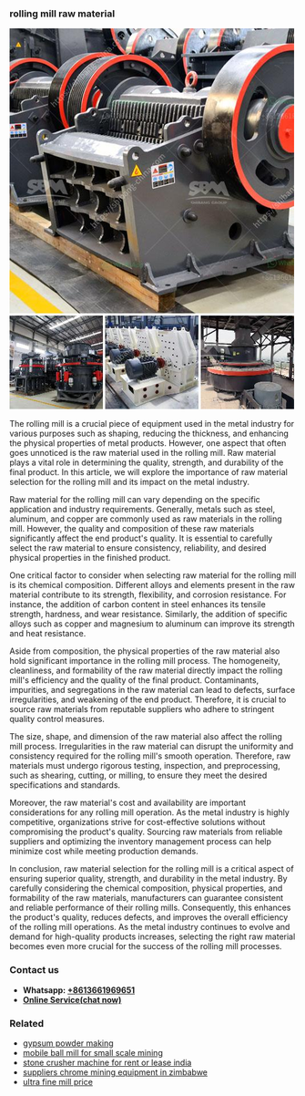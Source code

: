 <h3>rolling mill raw material</h3><img src='1708408539.jpg' alt=''><p>The rolling mill is a crucial piece of equipment used in the metal industry for various purposes such as shaping, reducing the thickness, and enhancing the physical properties of metal products. However, one aspect that often goes unnoticed is the raw material used in the rolling mill. Raw material plays a vital role in determining the quality, strength, and durability of the final product. In this article, we will explore the importance of raw material selection for the rolling mill and its impact on the metal industry.</p><p>Raw material for the rolling mill can vary depending on the specific application and industry requirements. Generally, metals such as steel, aluminum, and copper are commonly used as raw materials in the rolling mill. However, the quality and composition of these raw materials significantly affect the end product's quality. It is essential to carefully select the raw material to ensure consistency, reliability, and desired physical properties in the finished product.</p><p>One critical factor to consider when selecting raw material for the rolling mill is its chemical composition. Different alloys and elements present in the raw material contribute to its strength, flexibility, and corrosion resistance. For instance, the addition of carbon content in steel enhances its tensile strength, hardness, and wear resistance. Similarly, the addition of specific alloys such as copper and magnesium to aluminum can improve its strength and heat resistance.</p><p>Aside from composition, the physical properties of the raw material also hold significant importance in the rolling mill process. The homogeneity, cleanliness, and formability of the raw material directly impact the rolling mill's efficiency and the quality of the final product. Contaminants, impurities, and segregations in the raw material can lead to defects, surface irregularities, and weakening of the end product. Therefore, it is crucial to source raw materials from reputable suppliers who adhere to stringent quality control measures.</p><p>The size, shape, and dimension of the raw material also affect the rolling mill process. Irregularities in the raw material can disrupt the uniformity and consistency required for the rolling mill's smooth operation. Therefore, raw materials must undergo rigorous testing, inspection, and preprocessing, such as shearing, cutting, or milling, to ensure they meet the desired specifications and standards.</p><p>Moreover, the raw material's cost and availability are important considerations for any rolling mill operation. As the metal industry is highly competitive, organizations strive for cost-effective solutions without compromising the product's quality. Sourcing raw materials from reliable suppliers and optimizing the inventory management process can help minimize cost while meeting production demands.</p><p>In conclusion, raw material selection for the rolling mill is a critical aspect of ensuring superior quality, strength, and durability in the metal industry. By carefully considering the chemical composition, physical properties, and formability of the raw materials, manufacturers can guarantee consistent and reliable performance of their rolling mills. Consequently, this enhances the product's quality, reduces defects, and improves the overall efficiency of the rolling mill operations. As the metal industry continues to evolve and demand for high-quality products increases, selecting the right raw material becomes even more crucial for the success of the rolling mill processes.</p><h3>Contact us</h3><ul><li><strong>Whatsapp:&nbsp;<a href="https://wa.me/8613661969651">+8613661969651</a></strong></li><li><a href="https://swt.shibang-china.com/?git&amp;zhl&amp;rolling mill raw material"><strong>Online Service(chat now)</strong></a></li></ul><h3>Related</h3><ul><li><a href='gypsum powder making.md'>gypsum powder making</a></li><li><a href='mobile ball mill for small scale mining.md'>mobile ball mill for small scale mining</a></li><li><a href='stone crusher machine for rent or lease india.md'>stone crusher machine for rent or lease india</a></li><li><a href='suppliers chrome mining equipment in zimbabwe.md'>suppliers chrome mining equipment in zimbabwe</a></li><li><a href='ultra fine mill price.md'>ultra fine mill price</a></li></ul>